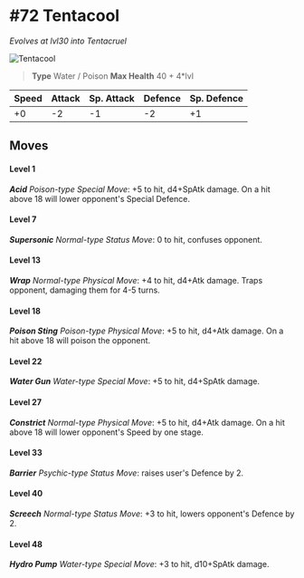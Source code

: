 # #72 Tentacool
*Evolves at lvl30 into Tentacruel*

![Tentacool](https://img.pokemondb.net/sprites/home/normal/1x/tentacool.png)

> **Type** Water / Poison
> **Max Health** 40 + 4\*lvl

| Speed | Attack | Sp. Attack | Defence | Sp. Defence |
| ----- | ------ | ---------- | ------- | ----------- |
| +0 | -2 | -1 | -2 | +1 |

## Moves
#### Level 1

***Acid** Poison-type Special Move*: +5 to hit, d4+SpAtk damage. On a hit above 18 will lower opponent's Special Defence.
#### Level 7

***Supersonic** Normal-type Status Move*: 0 to hit, confuses opponent.
#### Level 13

***Wrap** Normal-type Physical Move*: +4 to hit, d4+Atk damage. Traps opponent, damaging them for 4-5 turns.
#### Level 18

***Poison Sting** Poison-type Physical Move*: +5 to hit, d4+Atk damage. On a hit above 18 will poison the opponent.
#### Level 22

***Water Gun** Water-type Special Move*: +5 to hit, d4+SpAtk damage. 
#### Level 27

***Constrict** Normal-type Physical Move*: +5 to hit, d4+Atk damage. On a hit above 18 will lower opponent's Speed by one stage.
#### Level 33

***Barrier** Psychic-type Status Move*: raises user's Defence by 2.
#### Level 40

***Screech** Normal-type Status Move*: +3 to hit, lowers opponent's Defence by 2.
#### Level 48

***Hydro Pump** Water-type Special Move*: +3 to hit, d10+SpAtk damage. 

